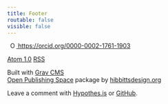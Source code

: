 ```yaml
---
title: Footer
routable: false
visible: false
---
```


<a id="cy-effective-orcid-url" class="underline" href="https://orcid.org/0000-0002-1761-1903" target="orcid.widget" rel="me noopener noreferrer" style="vertical-align: top"> <img src="https://orcid.org/sites/default/files/images/orcid_16x16.png" style="width: 1em; margin-inline-start: 0.5em" alt="ORCID iD icon"/> https://orcid.org/0000-0002-1761-1903 </a>

<a class="button" href="https://madland.ca/blog.atom"><i class="fa fa-rss-square"></i> Atom 1.0</a>
<a class="button" href="https://madland.ca/blog.rss"><i class="fa fa-rss-square"></i> RSS</a>

Built with [Grav CMS](http://getgrav.org)  
[Open Publishing Space](http://learn.hibbittsdesign.org/openpublishingspace) package by [hibbittsdesign.org](http://hibbittsdesign.org)  

Leave a comment with [Hypothes.is](https://hypothes.is) or [GitHub](https://github.com/cmadland/phd/issues).

